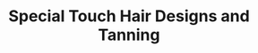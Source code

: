 ---
title: "Special Touch Hair Designs and Tanning"
url: /bryan/special-touch-hair-designs-and-tanning/
shop: hairdresser
---